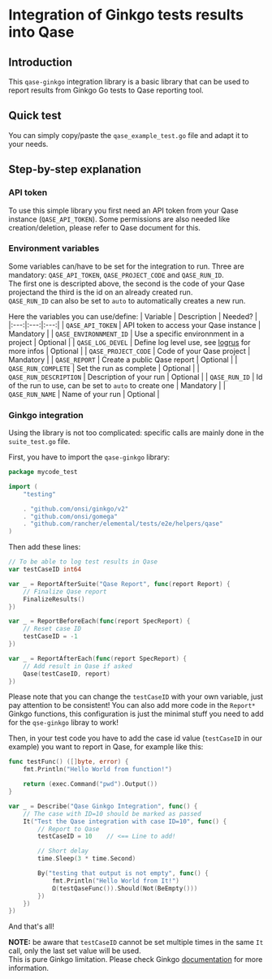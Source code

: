 # Integration of Ginkgo tests results into Qase

## Introduction

This `qase-ginkgo` integration library is a basic library that can be used to report results from Ginkgo Go tests to Qase reporting tool.

## Quick test

You can simply copy/paste the `qase_example_test.go` file and adapt it to your needs.

## Step-by-step explanation

### API token

To use this simple library you first need an API token from your Qase instance (`QASE_API_TOKEN`). Some permissions are also needed like creation/deletion, please refer to Qase document for this.

### Environment variables

Some variables can/have to be set for the integration to run. Three are mandatory: `QASE_API_TOKEN`, `QASE_PROJECT_CODE` and `QASE_RUN_ID`.  
The first one is descripted above, the second is the code of your Qase projectand the third is the id on an already created run.  
`QASE_RUN_ID` can also be set to `auto` to automatically creates a new run.

Here the variables you can use/define:
| Variable | Description | Needed? |
|:---:|:---:|:---:|
| `QASE_API_TOKEN` | API token to access your Qase instance | Mandatory |
| `QASE_ENVIRONNMENT_ID` | Use a specific environnment in a project | Optional |
| `QASE_LOG_DEVEL` | Define log level use, see [logrus](https://pkg.go.dev/github.com/sirupsen/logrus#readme-level-logging) for more infos | Optional |
| `QASE_PROJECT_CODE` | Code of your Qase project | Mandatory |
| `QASE_REPORT` | Create a public Qase report | Optional |
| `QASE_RUN_COMPLETE` | Set the run as complete | Optional |
| `QASE_RUN_DESCRIPTION` | Description of your run | Optional |
| `QASE_RUN_ID` | Id of the run to use, can be set to `auto` to create one | Mandatory |
| `QASE_RUN_NAME` | Name of your run | Optional |

### Ginkgo integration

Using the library is not too complicated: specific calls are mainly done in the `suite_test.go` file.

First, you have to import the `qase-ginkgo` library:
```go
package mycode_test

import (
	"testing"

	. "github.com/onsi/ginkgo/v2"
	. "github.com/onsi/gomega"
	. "github.com/rancher/elemental/tests/e2e/helpers/qase"
)
```

Then add these lines:
```go
// To be able to log test results in Qase
var testCaseID int64

var _ = ReportAfterSuite("Qase Report", func(report Report) {
	// Finalize Qase report
	FinalizeResults()
})

var _ = ReportBeforeEach(func(report SpecReport) {
	// Reset case ID
	testCaseID = -1
})

var _ = ReportAfterEach(func(report SpecReport) {
	// Add result in Qase if asked
	Qase(testCaseID, report)
})
```

Please note that you can change the `testCaseID` with your own variable, just pay attention to be consistent!
You can also add more code in the `Report*` Ginkgo functions, this configuration is just the minimal stuff you need to add for the `qse-ginkgo` libray to work!

Then, in your test code you have to add the case id value (`testCaseID` in our example) you want to report in Qase, for example like this:
```go
func testFunc() ([]byte, error) {
	fmt.Println("Hello World from function!")

	return (exec.Command("pwd").Output())
}

var _ = Describe("Qase Ginkgo Integration", func() {
	// The case with ID=10 should be marked as passed
	It("Test the Qase integration with case ID=10", func() {
		// Report to Qase
		testCaseID = 10    // <== Line to add!

		// Short delay
		time.Sleep(3 * time.Second)

		By("testing that output is not empty", func() {
			fmt.Println("Hello World from It!")
			Ω(testQaseFunc()).Should(Not(BeEmpty()))
		})
	})
})
```

And that's all!

**NOTE:** be aware that `testCaseID` cannot be set multiple times in the same `It` call, only the last set value will be used.  
This is pure Ginkgo limitation. Please check Ginkgo [documentation](https://onsi.github.io/ginkgo/#spec-subjects-it) for more information.
